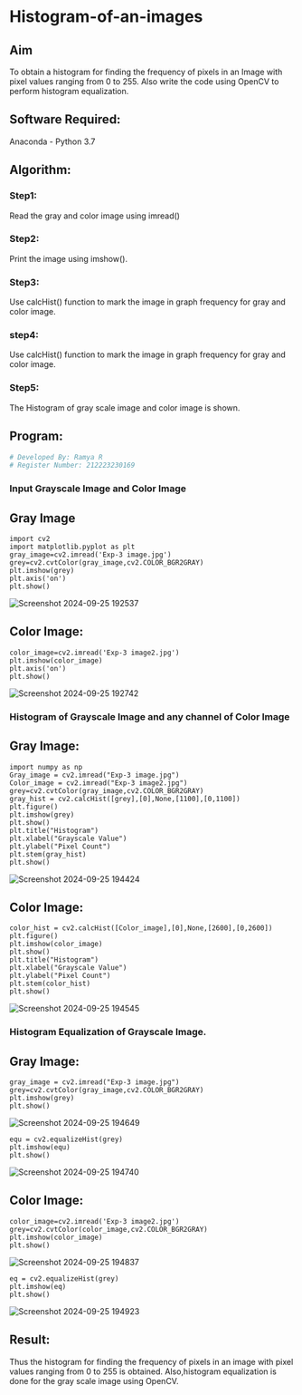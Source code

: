 # Histogram-of-an-images
## Aim
To obtain a histogram for finding the frequency of pixels in an Image with pixel values ranging from 0 to 255. Also write the code using OpenCV to perform histogram equalization.

## Software Required:
Anaconda - Python 3.7

## Algorithm:
### Step1:
Read the gray and color image using imread()

### Step2:
Print the image using imshow().



### Step3:
Use calcHist() function to mark the image in graph frequency for gray and color image.

### step4:
Use calcHist() function to mark the image in graph frequency for gray and color image.

### Step5:
The Histogram of gray scale image and color image is shown.


## Program:
```python
# Developed By: Ramya R
# Register Number: 212223230169
```
### Input Grayscale Image and Color Image
## Gray Image
```
import cv2
import matplotlib.pyplot as plt
gray_image=cv2.imread('Exp-3 image.jpg')
grey=cv2.cvtColor(gray_image,cv2.COLOR_BGR2GRAY)
plt.imshow(grey)
plt.axis('on')
plt.show()
```
![Screenshot 2024-09-25 192537](https://github.com/user-attachments/assets/ff994e64-a274-4895-8b0f-3d53c185c652)

## Color Image:
```
color_image=cv2.imread('Exp-3 image2.jpg')
plt.imshow(color_image)
plt.axis('on')
plt.show()
```
![Screenshot 2024-09-25 192742](https://github.com/user-attachments/assets/3b896098-88aa-4a55-8d7c-19c8c84cecca)

### Histogram of Grayscale Image and any channel of Color Image
## Gray Image:
```
import numpy as np
Gray_image = cv2.imread("Exp-3 image.jpg")
Color_image = cv2.imread("Exp-3 image2.jpg")
grey=cv2.cvtColor(gray_image,cv2.COLOR_BGR2GRAY)
gray_hist = cv2.calcHist([grey],[0],None,[1100],[0,1100])
plt.figure()
plt.imshow(grey)
plt.show()
plt.title("Histogram")
plt.xlabel("Grayscale Value")
plt.ylabel("Pixel Count")
plt.stem(gray_hist)
plt.show()
```
![Screenshot 2024-09-25 194424](https://github.com/user-attachments/assets/b54a73f8-144b-422c-a264-e6350fc6ebcf)

## Color Image:
```
color_hist = cv2.calcHist([Color_image],[0],None,[2600],[0,2600])
plt.figure() 
plt.imshow(color_image)
plt.show()
plt.title("Histogram")
plt.xlabel("Grayscale Value")
plt.ylabel("Pixel Count")
plt.stem(color_hist)
plt.show()
```
![Screenshot 2024-09-25 194545](https://github.com/user-attachments/assets/218fe66d-0ec6-4620-89a6-c49364c364b8)

### Histogram Equalization of Grayscale Image.
## Gray Image:
```
gray_image = cv2.imread("Exp-3 image.jpg")
grey=cv2.cvtColor(gray_image,cv2.COLOR_BGR2GRAY)
plt.imshow(grey)
plt.show()
```
![Screenshot 2024-09-25 194649](https://github.com/user-attachments/assets/d5a8e9f8-f5c0-455d-8030-872fc7a19b5b)

```
equ = cv2.equalizeHist(grey)
plt.imshow(equ)
plt.show()
```
![Screenshot 2024-09-25 194740](https://github.com/user-attachments/assets/56ceee67-3043-4dca-90b4-b5cd8cff893b)

## Color Image:
```
color_image=cv2.imread('Exp-3 image2.jpg')
grey=cv2.cvtColor(color_image,cv2.COLOR_BGR2GRAY)
plt.imshow(color_image)
plt.show()
```
![Screenshot 2024-09-25 194837](https://github.com/user-attachments/assets/056a6b51-6af0-4f00-96e0-5e65ef3a5c81)

```
eq = cv2.equalizeHist(grey)
plt.imshow(eq)
plt.show()
```
![Screenshot 2024-09-25 194923](https://github.com/user-attachments/assets/266c5cf2-21ab-49b6-8c01-b08e9bf97bb0)

## Result: 
Thus the histogram for finding the frequency of pixels in an image with pixel values ranging from 0 to 255 is obtained. Also,histogram equalization is done for the gray scale image using OpenCV.
